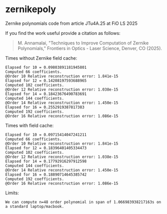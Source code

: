 # zernikepoly
Zernike polynomials code from article JTu4A.25 at FiO LS 2025

If you find the work useful provide a citation as follows:
> M. Annamalai, "Techniques to Improve Computation of Zernike Polynomials," Frontiers in Optics - Laser Science, Denver, CO (2025).

Times without Zernike field cache:
```text
Elapsed for 10 = 0.09803891181945801
Computed 66 coefficients.
@Order 10 Relative reconstruction error: 1.841e-15
Elapsed for 12 = 0.14208197593688965
Computed 102 coefficients.
@Order 12 Relative reconstruction error: 1.038e-15
Elapsed for 14 = 0.18423676490783691
Computed 144 coefficients.
@Order 14 Relative reconstruction error: 1.450e-15
Elapsed for 16 = 0.2552919387817383
Computed 192 coefficients.
@Order 16 Relative reconstruction error: 1.086e-15
```

Times with field cache:
```text
Elapsed for 10 = 0.09715414047241211
Computed 66 coefficients.
@Order 10 Relative reconstruction error: 1.841e-15
Elapsed for 12 = 0.18396401405334473
Computed 102 coefficients.
@Order 12 Relative reconstruction error: 1.038e-15
Elapsed for 14 = 0.17792916297912598
Computed 144 coefficients.
@Order 14 Relative reconstruction error: 1.450e-15
Elapsed for 16 = 0.18890714645385742
Computed 192 coefficients.
@Order 16 Relative reconstruction error: 1.086e-15
```

Limits:
```commandline
We can compute n=48 order polynomial in span of 1.066983938217163s on a standard laptop/macbook.
```
